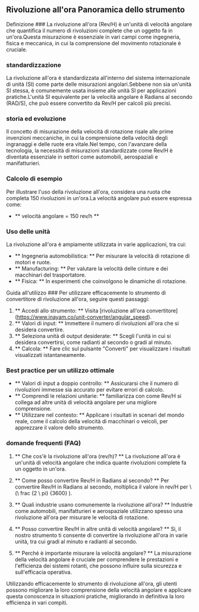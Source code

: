 ## Rivoluzione all'ora Panoramica dello strumento

Definizione ###
La rivoluzione all'ora (Rev/H) è un'unità di velocità angolare che quantifica il numero di rivoluzioni complete che un oggetto fa in un'ora.Questa misurazione è essenziale in vari campi come ingegneria, fisica e meccanica, in cui la comprensione del movimento rotazionale è cruciale.

### standardizzazione
La rivoluzione all'ora è standardizzata all'interno del sistema internazionale di unità (SI) come parte delle misurazioni angolari.Sebbene non sia un'unità SI stessa, è comunemente usata insieme alle unità SI per applicazioni pratiche.L'unità SI equivalente per la velocità angolare è Radians al secondo (RAD/S), che può essere convertito da Rev/H per calcoli più precisi.

### storia ed evoluzione
Il concetto di misurazione della velocità di rotazione risale alle prime invenzioni meccaniche, in cui la comprensione della velocità degli ingranaggi e delle ruote era vitale.Nel tempo, con l'avanzare della tecnologia, la necessità di misurazioni standardizzate come Rev/H è diventata essenziale in settori come automobili, aerospaziali e manifatturieri.

### Calcolo di esempio
Per illustrare l'uso della rivoluzione all'ora, considera una ruota che completa 150 rivoluzioni in un'ora.La velocità angolare può essere espressa come:
- ** velocità angolare = 150 rev/h **

### Uso delle unità
La rivoluzione all'ora è ampiamente utilizzata in varie applicazioni, tra cui:
- ** Ingegneria automobilistica: ** Per misurare la velocità di rotazione di motori e ruote.
- ** Manufacturing: ** Per valutare la velocità delle cinture e dei macchinari del trasportatore.
- ** Fisica: ** In esperimenti che coinvolgono le dinamiche di rotazione.

Guida all'utilizzo ###
Per utilizzare efficacemente lo strumento di convertitore di rivoluzione all'ora, seguire questi passaggi:
1. ** Accedi allo strumento: ** Visita [rivoluzione all'ora convertitore] (https://www.inayam.co/unit-converter/angular_speed).
2. ** Valori di input: ** Immettere il numero di rivoluzioni all'ora che si desidera convertire.
3. ** Seleziona unità di output desiderate: ** Scegli l'unità in cui si desidera convertirsi, come radianti al secondo o gradi al minuto.
4. ** Calcola: ** Fare clic sul pulsante "Converti" per visualizzare i risultati visualizzati istantaneamente.

### Best practice per un utilizzo ottimale
- ** Valori di input a doppio controllo: ** Assicurarsi che il numero di rivoluzioni immesse sia accurato per evitare errori di calcolo.
- ** Comprendi le relazioni unitarie: ** familiarizza con come Rev/H si collega ad altre unità di velocità angolare per una migliore comprensione.
- ** Utilizzare nel contesto: ** Applicare i risultati in scenari del mondo reale, come il calcolo della velocità di macchinari o veicoli, per apprezzare il valore dello strumento.

### domande frequenti (FAQ)

1. ** Che cos'è la rivoluzione all'ora (rev/h)? **
La rivoluzione all'ora è un'unità di velocità angolare che indica quante rivoluzioni complete fa un oggetto in un'ora.

2. ** Come posso convertire Rev/H in Radians al secondo? **
Per convertire Rev/H in Radians al secondo, moltiplica il valore in rev/H per \ (\ frac {2 \ pi} {3600} \).

3. ** Quali industrie usano comunemente la rivoluzione all'ora? **
Industrie come automobili, manifatturieri e aerospaziale utilizzano spesso una rivoluzione all'ora per misurare le velocità di rotazione.

4. ** Posso convertire Rev/H in altre unità di velocità angolare? **
Sì, il nostro strumento ti consente di convertire la rivoluzione all'ora in varie unità, tra cui gradi al minuto e radianti al secondo.

5. ** Perché è importante misurare la velocità angolare? **
La misurazione della velocità angolare è cruciale per comprendere le prestazioni e l'efficienza dei sistemi rotanti, che possono influire sulla sicurezza e sull'efficacia operativa.

Utilizzando efficacemente lo strumento di rivoluzione all'ora, gli utenti possono migliorare la loro comprensione della velocità angolare e applicare questa conoscenza in situazioni pratiche, migliorando in definitiva la loro efficienza in vari compiti.